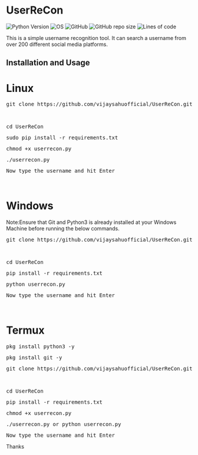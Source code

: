 # UserReCon
![Python Version](https://img.shields.io/badge/python-3.x-blue?style=flat&logo=python)
![OS](https://img.shields.io/badge/OS-GNU%2FLinux-red?style=flat&logo=linux)
![GitHub](https://img.shields.io/github/license/vijaysahuofficial/UserReCon?style=flat)
![GitHub repo size](https://img.shields.io/github/repo-size/vijaysahuofficial/UserReCon)
![Lines of code](https://img.shields.io/tokei/lines/github/vijaysahuofficial/UserReCon)

This is a simple username recognition tool. It can search a username from over 200 different social media platforms.


<h2>Installation and Usage</h2>

# Linux
<pre>git clone https://github.com/vijaysahuofficial/UserReCon.git</pre> <br>
<pre>cd UserReCon</pre>
<pre>sudo pip install -r requirements.txt</pre>
<pre>chmod +x userrecon.py</pre>
<pre>./userrecon.py</pre>
<pre>Now type the username and hit Enter</pre>

<br>

# Windows
Note:Ensure that Git and Python3 is already installed at your Windows Machine before running the below commands.
<pre>git clone https://github.com/vijaysahuofficial/UserReCon.git</pre> <br>
<pre>cd UserReCon</pre>
<pre>pip install -r requirements.txt</pre>
<pre>python userrecon.py</pre>
<pre>Now type the username and hit Enter</pre>
<br>

# Termux
<pre>pkg install python3 -y</pre>
<pre>pkg install git -y</pre>
<pre>git clone https://github.com/vijaysahuofficial/UserReCon.git</pre> <br>
<pre>cd UserReCon</pre>
<pre>pip install -r requirements.txt</pre>
<pre>chmod +x userrecon.py</pre>
<pre>./userrecon.py or python userrecon.py</pre>
<pre>Now type the username and hit Enter</pre>

Thanks 
